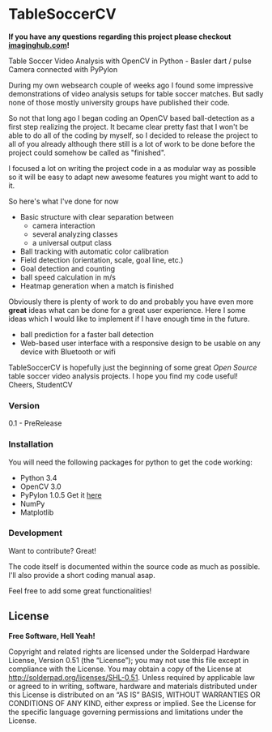 # TableSoccerCV
**If you have any questions regarding this project please checkout [imaginghub.com](http://imaginghub.com/)!** 

Table Soccer Video Analysis with OpenCV in Python - Basler dart / pulse Camera connected with PyPylon

During my own websearch couple of weeks ago I found some impressive demonstrations of video analysis setups for table soccer matches. But sadly none of those mostly university groups have published their code.

So not that long ago I began coding an OpenCV based ball-detection as a first step realizing the project. It became clear pretty fast that I won't be able to do all of the coding by myself, so I decided to release the project to all of you already although there still is a lot of work to be done before the project could somehow be called as "finished".

I focused a lot on writing the project code in a as modular way as possible so it will be easy to adapt new awesome features you might want to add to it. 

So here's what I've done for now

  - Basic structure with clear separation between 
    - camera interaction
    - several analyzing classes
    - a universal output class
  - Ball tracking with automatic color calibration
  - Field detection (orientation, scale, goal line, etc.) 
  - Goal detection and counting
  - ball speed calculation in m/s
  - Heatmap generation when a match is finished

Obviously there is plenty of work to do and probably you have even more **great** ideas what can be done for a great user experience. Here I some ideas which I would like to implement if I have enough time in the future.
  - ball prediction for a faster ball detection
  - Web-based user interface with a responsive design to be usable on any device with Bluetooth or wifi 

TableSoccerCV is hopefully just the beginning of some great *Open Source* table soccer video analysis projects. I hope you find my code useful!
Cheers,
StudentCV

### Version
0.1 - PreRelease

### Installation

You will need the following packages for python to get the code working:
* Python 3.4
* OpenCV 3.0
* PyPylon 1.0.5 Get it [here](https://github.com/StudentCV/PyPylon)
* NumPy
* Matplotlib

### Development

Want to contribute? Great!

The code itself is documented within the source code as much as possible. I'll also provide a short coding manual asap.

Feel free to add some great functionalities!

License
----
**Free Software, Hell Yeah!**

Copyright and related rights are licensed under the Solderpad Hardware License, Version 0.51 (the “License”); you may not use this file except in compliance with the License. You may obtain a copy of the License at http://solderpad.org/licenses/SHL-0.51. Unless required by applicable law or agreed to in writing, software, hardware and materials distributed under this License is distributed on an “AS IS” BASIS, WITHOUT WARRANTIES OR CONDITIONS OF ANY KIND, either express or implied. See the License for the specific language governing permissions and limitations under the License.
